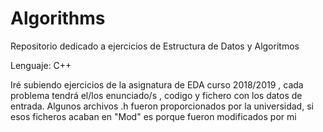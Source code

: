 # Algorithms
Repositorio dedicado a ejercicios de Estructura de Datos y Algoritmos

Lenguaje: C++

Iré subiendo ejercicios de la asignatura de EDA curso 2018/2019 , cada problema tendrá el/los enunciado/s , codigo y fichero
con los datos de entrada. Algunos archivos .h fueron proporcionados por la universidad, si esos ficheros acaban en "Mod" es porque fueron modificados por mi 
